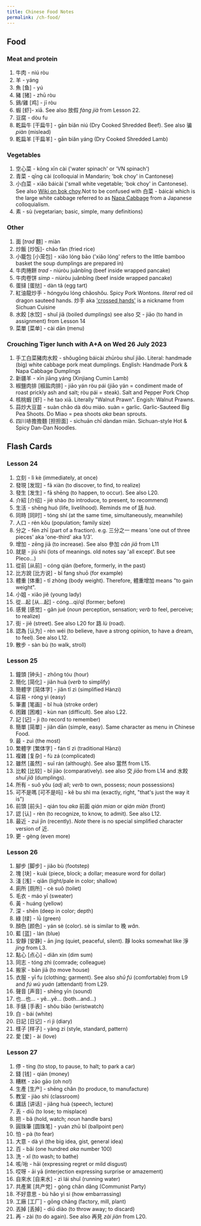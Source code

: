 ```yaml
---
title: Chinese Food Notes
permalink: /ch-food/
---
```


## Food
### Meat and protein
1. 牛肉 - niú ròu
1. 羊 - yáng
1. 魚 [鱼] - yú 
1. 豬 [猪] - zhū ròu  
1. 鷄/雞 [鸡] - jī ròu 
1. 蝦 [虾]- xiā. See also 放假 *fàng jià* from Lesson 22.
1. 豆腐 - dòu fu
1. 乾扁牛 [干扁牛] - gān biǎn niú (Dry Cooked Shredded Beef). See also 骗 *piàn* (mislead)  
1. 乾扁羊 [干扁羊] - gān biǎn yáng (Dry Cooked Shredded Lamb)

### Vegetables
1. 空心菜 - kōng xīn cài ('water spinach' or 'VN spinach')
1. 青菜 - qīng cài (colloquial in Mandarin; 'bok choy' in Cantonese) 
1. 小白菜 - xiǎo báicài ('small white vegetable; 'bok choy' in Cantonese). See also [Wiki on bok choy](https://en.wikipedia.org/wiki/Bok_choy#Spelling_and_naming_variations).Not to be confused with 白菜 - báicài which is the large white cabbage referred to as [Napa Cabbage](https://en.wikipedia.org/wiki/Napa_cabbage) from a Japanese colloquialism.
1. 素 -  sù (vegetarian; basic, simple, many definitions) 

### Other
1. 面 [*trad* 麵] - miàn 
1. 炒飯 [炒饭]- chǎo fàn (fried rice) 
1. 小籠包 [小笼包] - xiǎo lóng bāo ('xiǎo lóng' refers to the little bamboo basket the soup dumplings are prepared in) 
1. 牛肉捲餅 *trad* - niúròu juǎnbǐng (beef inside wrapped pancake) 
1. 牛肉卷饼 *simp* - niúròu juǎnbǐng (beef inside wrapped pancake) 
1. 蛋撻 [蛋挞] - dàn tǎ (egg tart) 
1. 紅油龍炒手 - hóngyóu lóng chǎoshǒu. Spicy Pork Wontons. *literal* red oil dragon sauteed hands.  炒手 aka ['crossed hands'](https://en.wikipedia.org/wiki/Wonton#Sichuan_cuisine) is a nickname from Sichuan Cuisine
1. 水餃 [水饺] - shuǐ jiǎ (boiled dumplings) see also 交 - jiāo (to hand in assignment) from Lesson 14 
1. 菜單 [菜单] - cài dān (menu) 

### Crouching Tiger lunch with A+A on Wed 26 July 2023
1. 手工白菜豬肉水餃 - shǒugōng báicài zhūròu shuǐ jiǎo. Literal: handmade (big) white cabbage pork meat dumplings. English: Handmade Pork & Napa Cabbage Dumplings
1. 新疆羊 - xīn jiāng yáng (Xinjiang Cumin Lamb)
1. 椒鹽肉排 [椒盐肉排] - jiāo yán ròu pái (jiāo yán = condiment made of roast prickly ash and salt; ròu pái = steak).  Salt and Pepper Pork Chop
1. 核桃蝦 [虾] - hé tao xiā. Literally "Walnut Prawn". Engish: Walnut Prawns.
1. 蒜炒大豆苗 - suàn chǎo dà dòu miáo.  suàn = garlic. Garlic-Sauteed Big Pea Shoots. Do Miao = pea shoots *aka* bean sprouts.
1. 四川哧擔擔麵 [担担面] - sìchuān chī dàndan miàn. Sichuan-style Hot & Spicy Dan-Dan Noodles.

## Flash Cards

### Lesson 24
1. 立刻 - lì kè (immediately, at once)
1. 發現 [发现] - fā xiàn (to discover, to find, to realize)
1. 發生 [发生] - fā shēng (to happen, to occur). See also L20.
1. 介紹 [介绍] - jiè shào (to introduce, to present, to recommend)
1. 生活 - shēng huó (life, livelihood). Reminds me of 話 *huà*. 
1. 同時 [同时] - tóng shí (at the same time, simultaneously, meanwhile)
1. 人口 - rén kǒu (population; family size)
1. 分之 - fēn zhī (part of a fraction). e.g. 三分之一 means 'one out of three pieces' aka 'one-third' aka 1/3'.
1. 增加 - zēng jiā (to increase). See also 參加 *cān jiā* from L11
1. 就是 - jiù shì (lots of meanings. old notes say 'all except'. But see Pleco...)
1. 從前 [从前] - cóng qián (before, formerly, in the past)
1. 比方說 [比方说] - bǐ fang shuō (for example)
1. 體重 [体重] - tǐ zhòng (body weight). Therefore, 體重增加 means "to gain weight".
1. 小姐 - xiǎo jiě (young lady)
1. 從...起 [从...起] - cóng...qi/qǐ (former; before)
1. 感覺 [感觉] - gǎn jué (*noun* perception, sensation; *verb* to feel, perceive; to realize)
1. 街 - jiē (street). See also L20 for 路 *lù* (road).
1. 認為 [认为] - rèn wéi (to believe, have a strong opinion, to have a dream, to feel). See also L12.
1. 散步 - sàn bù (to walk, stroll)

### Lesson 25
1. 鐘頭 [钟头] - zhōng tóu (hour)
1. 簡化 [简化] - jiǎn huà (*verb* to simplify)
1. 簡體字 [简体字] - jiǎn tǐ zì (simplified Hànzi)
1. 容易 - róng yì (easy)
1. 筆畫 [笔画] - bǐ huà (stroke order)
1. 困難 [困难] - kùn nan (difficult). See also L22.
1. 記 [记] - jì (to record to remember)
1. 簡單 [简單] - jiǎn dān (simple, easy). Same character as menu in Chinese Food.
1. 最 - zuì (the most)
1. 繁體字 [繁体字] - fán tǐ zì (traditional Hànzi)
1. 複雜 [复杂] - fù zá (complicated)
1. 雖然 [虽然] - suī rán (although). See also 當然 from L15.
1. 比較 [比较] - bǐ jiào (comparatively). see also 交 *jiāo* from L14 and 水餃 *shuǐ jiǎ* (dumplings).
1. 所有 - suǒ yǒu (*adj* all; *verb* to own, possess; *noun* possessions)
1. 可不是嗎 [可不是吗] - kě bu shì ma (exactly, right, "that's just the way it is")
1. 前頭 [前头] - qián tou *aka* 前面 *qián mian* or *qián miàn* (front)
1. 認 [认] - rèn (to recognize, to know, to admit). See also L12. 
1. 最近 - zuì jìn (recently). *Note* there is no special simplified character version of 近.
1. 更 - gèng (even more)

### Lesson 26
1. 腳步 [脚步] - jiǎo bù (footstep)
1. 塊 [块] - kuài (piece, block; a dollar; measure word for dollar)
1. 淺 [浅] - qiǎn (light/pale in color; shallow)
1. 廁所 [厕所] - cè suǒ (toilet)
1. 毛衣 - máo yī (sweater)
1. 黃 - huáng (yellow)
1. 深 - shēn (deep in color; depth)
1. 綠 [绿] - lǜ (green)
1. 顏色 [颜色] - yán sè (color). sè is similar to 晚 *wǎn*.
1. 藍 [蓝] - lán (blue)
1. 安靜 [安静] - ān jìng (quiet, peaceful, silent). 靜 looks somewhat like 淨 *jing* from L3. 
1. 點心 [点心] - diǎn xin (dim sum)
1. 同志 - tóng zhì (comrade; colleague)
1. 搬家 - bān jiā (to move house)
1. 衣服 - yī fu (clothing; garment). See also *shū fú* (comfortable) from L9 and *fú wù yuán* (attendant) from L29. 
1. 聲音 [声音] - shēng yīn (sound)
1. 也...也... - yě...yě... (both...and...)
1. 手錶 [手表] - shǒu biǎo (wristwatch)
1. 白 - bái (white)
1. 日記 [日记] - rì jì (diary)
1. 樣子 [样子] - yàng zi (style, standard, pattern)
1. 愛 [爱] - ài (love)

### Lesson 27
1. 停 - tíng (to stop, to pause, to halt; to park a car)
1. 錢 [钱] - qián (money)
1. 糟糕 - zāo gāo (oh no!)
1. 生產 [生产] - shēng chǎn (to produce, to manufacture)
1. 教室 - jiào shì (classroom)
1. 講話 [讲话] - jiǎng huà (speech, lecture)
1. 丢 - diū (to lose; to misplace)
1. 把 - bǎ (hold, watch; *noun* handle bars)
1. 圓珠筆 [圆珠笔] - yuán zhū bǐ (ballpoint pen) 
1. 怕 - pà (to fear)
1. 大意 - dà yì (the big idea, gist, general idea)
1. 百 - bǎi (one hundred *aka* number 100)
1. 洗 - xǐ (to wash; to bathe)
1. 咳⧸咍 - hāi (expressing regret or mild disgust) 
1. 哎呀 - āi yā (interjection expressing surprise or amazement)
1. 自來水 [自来水] - zì lái shuǐ (running water)
1. 共產黨 [共产党] - gòng chǎn dǎng (Communist Party)
1. 不好意思 - bù hǎo yì si (how embarrassing)
1. 工廠 [工厂] - gōng chǎng (factory, mill, plant)
1. 丟掉 [丢掉] - diū diào (to throw away; to discard)
1. 再 - zài (to do again). See also 再見 *zài jiàn* from L20.
